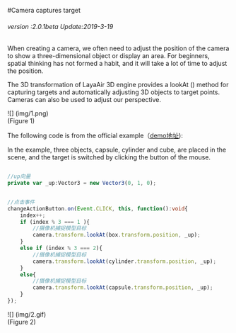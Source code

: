 #Camera captures target

###### *version :2.0.1beta   Update:2019-3-19*

When creating a camera, we often need to adjust the position of the camera to show a three-dimensional object or display an area. For beginners, spatial thinking has not formed a habit, and it will take a lot of time to adjust the position.

The 3D transformation of LayaAir 3D engine provides a lookAt () method for capturing targets and automatically adjusting 3D objects to target points. Cameras can also be used to adjust our perspective.

![] (img/1.png)<br> (Figure 1)

The following code is from the official example（[demo地址](https://layaair.ldc.layabox.com/demo2/?language=ch&category=3d&group=Camera&name=CameraLookAt)):

In the example, three objects, capsule, cylinder and cube, are placed in the scene, and the target is switched by clicking the button of the mouse.


```typescript

//up向量
private var _up:Vector3 = new Vector3(0, 1, 0);
```



```typescript

//点击事件
changeActionButton.on(Event.CLICK, this, function():void{
    index++;
    if (index % 3 === 1 ){
        //摄像机捕捉模型目标
        camera.transform.lookAt(box.transform.position, _up);
    }
    else if (index % 3 === 2){
        //摄像机捕捉模型目标
        camera.transform.lookAt(cylinder.transform.position, _up);
    }
    else{
        //摄像机捕捉模型目标
        camera.transform.lookAt(capsule.transform.position, _up);
    }
});
```


![] (img/2.gif) <br> (Figure 2)